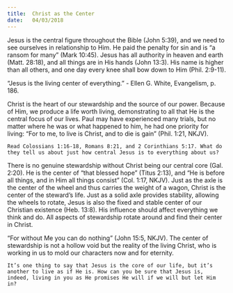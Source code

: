 ```yaml
---
title:  Christ as the Center
date:   04/03/2018
---
```


Jesus is the central figure throughout the Bible (John 5:39), and we need to see ourselves in relationship to Him. He paid the penalty for sin and is “a ransom for many” (Mark 10:45). Jesus has all authority in heaven and earth (Matt. 28:18), and all things are in His hands (John 13:3). His name is higher than all others, and one day every knee shall bow down to Him (Phil. 2:9-11).

“Jesus is the living center of everything.” - Ellen G. White, Evangelism, p. 186.

Christ is the heart of our stewardship and the source of our power. Because of Him, we produce a life worth living, demonstrating to all that He is the central focus of our lives. Paul may have experienced many trials, but no matter where he was or what happened to him, he had one priority for living: “For to me, to live is Christ, and to die is gain” (Phil. 1:21, NKJV).

`Read Colossians 1:16-18, Romans 8:21, and 2 Corinthians 5:17. What do they tell us about just how central Jesus is to everything about us?`

There is no genuine stewardship without Christ being our central core (Gal. 2:20). He is the center of “that blessed hope” (Titus 2:13), and “He is before all things, and in Him all things consist” (Col. 1:17, NKJV). Just as the axle is the center of the wheel and thus carries the weight of a wagon, Christ is the center of the steward’s life. Just as a solid axle provides stability, allowing the wheels to rotate, Jesus is also the fixed and stable center of our Christian existence (Heb. 13:8). His influence should affect everything we think and do. All aspects of stewardship rotate around and find their center in Christ.

“For without Me you can do nothing” (John 15:5, NKJV). The center of stewardship is not a hollow void but the reality of the living Christ, who is working in us to mold our characters now and for eternity.

`It’s one thing to say that Jesus is the core of our life, but it’s another to live as if He is. How can you be sure that Jesus is, indeed, living in you as He promises He will if we will but let Him in?`
